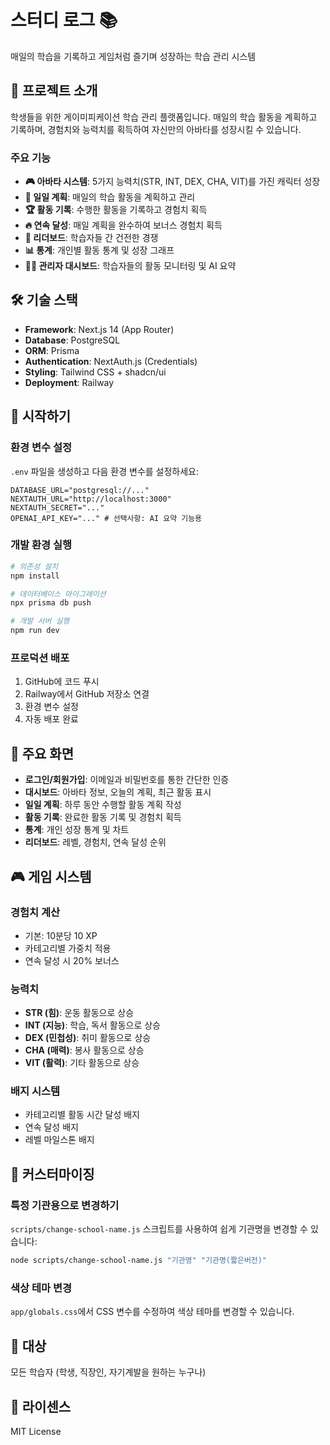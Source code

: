 # 스터디 로그 📚

매일의 학습을 기록하고 게임처럼 즐기며 성장하는 학습 관리 시스템

## 🎯 프로젝트 소개

학생들을 위한 게이미피케이션 학습 관리 플랫폼입니다. 매일의 학습 활동을 계획하고 기록하며, 경험치와 능력치를 획득하여 자신만의 아바타를 성장시킬 수 있습니다.

### 주요 기능

- **🎮 아바타 시스템**: 5가지 능력치(STR, INT, DEX, CHA, VIT)를 가진 캐릭터 성장
- **📅 일일 계획**: 매일의 학습 활동을 계획하고 관리
- **🏆 활동 기록**: 수행한 활동을 기록하고 경험치 획득
- **🔥 연속 달성**: 매일 계획을 완수하여 보너스 경험치 획득
- **🥇 리더보드**: 학습자들 간 건전한 경쟁
- **📊 통계**: 개인별 활동 통계 및 성장 그래프
- **👩‍🏫 관리자 대시보드**: 학습자들의 활동 모니터링 및 AI 요약

## 🛠️ 기술 스택

- **Framework**: Next.js 14 (App Router)
- **Database**: PostgreSQL
- **ORM**: Prisma
- **Authentication**: NextAuth.js (Credentials)
- **Styling**: Tailwind CSS + shadcn/ui
- **Deployment**: Railway

## 🚀 시작하기

### 환경 변수 설정

`.env` 파일을 생성하고 다음 환경 변수를 설정하세요:

```env
DATABASE_URL="postgresql://..."
NEXTAUTH_URL="http://localhost:3000"
NEXTAUTH_SECRET="..."
OPENAI_API_KEY="..." # 선택사항: AI 요약 기능용
```

### 개발 환경 실행

```bash
# 의존성 설치
npm install

# 데이터베이스 마이그레이션
npx prisma db push

# 개발 서버 실행
npm run dev
```

### 프로덕션 배포

1. GitHub에 코드 푸시
2. Railway에서 GitHub 저장소 연결
3. 환경 변수 설정
4. 자동 배포 완료

## 📱 주요 화면

- **로그인/회원가입**: 이메일과 비밀번호를 통한 간단한 인증
- **대시보드**: 아바타 정보, 오늘의 계획, 최근 활동 표시
- **일일 계획**: 하루 동안 수행할 활동 계획 작성
- **활동 기록**: 완료한 활동 기록 및 경험치 획득
- **통계**: 개인 성장 통계 및 차트
- **리더보드**: 레벨, 경험치, 연속 달성 순위

## 🎮 게임 시스템

### 경험치 계산
- 기본: 10분당 10 XP
- 카테고리별 가중치 적용
- 연속 달성 시 20% 보너스

### 능력치
- **STR (힘)**: 운동 활동으로 상승
- **INT (지능)**: 학습, 독서 활동으로 상승
- **DEX (민첩성)**: 취미 활동으로 상승
- **CHA (매력)**: 봉사 활동으로 상승
- **VIT (활력)**: 기타 활동으로 상승

### 배지 시스템
- 카테고리별 활동 시간 달성 배지
- 연속 달성 배지
- 레벨 마일스톤 배지

## 🎨 커스터마이징

### 특정 기관용으로 변경하기

`scripts/change-school-name.js` 스크립트를 사용하여 쉽게 기관명을 변경할 수 있습니다:

```bash
node scripts/change-school-name.js "기관명" "기관명(짧은버전)"
```

### 색상 테마 변경

`app/globals.css`에서 CSS 변수를 수정하여 색상 테마를 변경할 수 있습니다.

## 👥 대상

모든 학습자 (학생, 직장인, 자기계발을 원하는 누구나)

## 📝 라이센스

MIT License